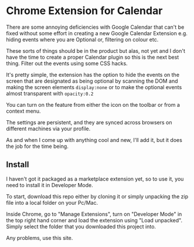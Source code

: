 # Chrome Extension for Calendar
There are some annoying deficiencies with Google Calendar that can't be fixed without
some effort in creating a new Google Calendar Extension e.g. hiding events where you are
Optional or, filtering on colour etc.

These sorts of things should be in the product but alas, not yet and I don't have the time to 
create a proper Calendar plugin so this is the next best thing. Filter out the events using some CSS hacks.

It's pretty simple, the extension has the option to hide the events on the screen that are
designated as being optional by scanning the DOM and making the screen elements `display:none` or to 
make the optional events almost transparent with `opacity:0.2`

You can turn on the feature from either the icon on the toolbar or from a context menu.

The settings are persistent, and they are synced across browsers on different machines via your profile.

As and when I come up with anything cool and new, I'll add it, but it does the job for the time being.

## Install
I haven't got it packaged as a marketplace extension yet, so to use it, you need to
install it in Developer Mode.

To start, download this repo either by cloning it or simply unpacking the zip file into a local
folder on your Pc/Mac.

Inside Chrome, go to "Manage Extensions", turn on "Developer Mode" in the top right hand corner and load
the extension using "Load unpacked". Simply select the folder that you downloaded this
project into.

Any problems, use this site.
